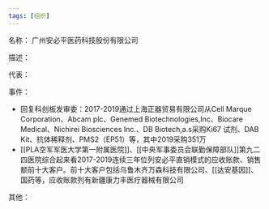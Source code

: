 ```yaml
---
tags: [组织]
---
```


名称：
广州安必平医药科技股份有限公司

描述：

代表：

事件：
- 回复科创板发审委：2017-2019通过上海正器贸易有限公司从Cell Marque Corporation、Abcam plc、Genemed Biotechnologies,Inc、Biocare Medical、Nichirei Biosciences Inc.、DB Biotech,a.s采购Ki67 试剂、DAB Kit、抗体稀释剂、PMS2（EP51）等，其中2019采购351万
- [[PLA空军军医大学第一附属医院]]、[[中央军事委员会联勤保障部队]]第九二四医院综合起来看2017-2019连续三年位列安必平直销模式的应收账款、销售额前十大客户。前十大客户包括乌鲁木齐万森科技有限公司、[[达安基因]]、国药等，应收账款列有新疆康力丰医疗器械有限公司

其他：
